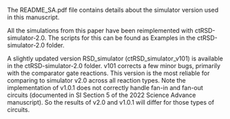 The README_SA.pdf file contains details about the simulator version used in this manuscript.

All the simulations from this paper have been reimplemented with ctRSD-simulator-2.0. The scripts for this can be found as Examples in the ctRSD-simulator-2.0 folder.

A slightly updated version RSD_simulator (ctRSD_simulator_v101) is available in the ctRSD-simulator-2.0 folder. v101 corrects a few minor bugs, primarily with the comparator gate reactions. This version is the most reliable for comparing to simulator v2.0 across all reaction types. Note the implementation of v1.0.1 does not correctly handle fan-in and fan-out circuits (documented in SI Section 5 of the 2022 Science Advance manuscript). So the results of v2.0 and v1.0.1 will differ for those types of circuits.